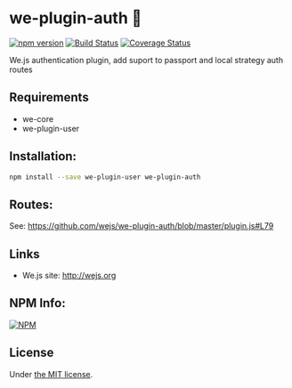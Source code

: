# we-plugin-auth :closed_lock_with_key:

[![npm version](https://badge.fury.io/js/we-plugin-auth.svg)](https://badge.fury.io/js/we-plugin-auth) [![Build Status](https://travis-ci.org/wejs/we-plugin-auth.svg?branch=master)](https://travis-ci.org/wejs/we-plugin-auth) [![Coverage Status](https://coveralls.io/repos/github/wejs/we-plugin-auth/badge.svg?branch=master)](https://coveralls.io/github/wejs/we-plugin-auth?branch=master)

We.js authentication plugin, add suport to passport and local strategy auth routes

## Requirements

- we-core
- we-plugin-user

## Installation:

```sh
npm install --save we-plugin-user we-plugin-auth
```

## Routes:

See: https://github.com/wejs/we-plugin-auth/blob/master/plugin.js#L79

## Links

- We.js site: http://wejs.org

## NPM Info:

[![NPM](https://nodei.co/npm/we-plugin-auth.png?downloads=true&downloadRank=true&stars=true)](https://nodei.co/npm/we-plugin-auth/)

## License

Under [the MIT license](https://github.com/wejs/we/blob/master/LICENSE.md).